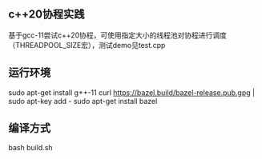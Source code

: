 ## c++20协程实践

基于gcc-11尝试c++20协程，可使用指定大小的线程池对协程进行调度（THREADPOOL_SIZE宏），测试demo见test.cpp

## 运行环境

sudo apt-get install g++-11
curl https://bazel.build/bazel-release.pub.gpg | sudo apt-key add -
sudo apt-get install bazel

## 编译方式

bash build.sh
